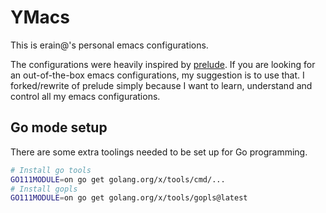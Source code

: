 # YMacs

This is erain@'s personal emacs configurations.

The configurations were heavily inspired by [prelude](https://github.com/bbatsov/prelude). If  you are looking for an out-of-the-box emacs configurations, my suggestion is to use that. I forked/rewrite of prelude simply because I want to learn, understand and control all my emacs configurations.

## Go mode setup

There are some extra toolings needed to be set up for Go programming.

``` bash
# Install go tools
GO111MODULE=on go get golang.org/x/tools/cmd/...
# Install gopls
GO111MODULE=on go get golang.org/x/tools/gopls@latest
```
